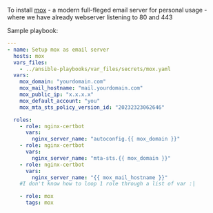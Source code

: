 To install [mox](https://github.com/mjl-/mox) - a modern full-fleged email server for personal usage - where we have already webserver listening to 80 and 443

Sample playbook:
```yaml
---
- name: Setup mox as email server
  hosts: mox
  vars_files: 
    - ../ansible-playbooks/var_files/secrets/mox.yaml
  vars:
    mox_domain: "yourdomain.com"
    mox_mail_hostname: "mail.yourdomain.com"
    mox_public_ip: "x.x.x.x"
    mox_default_account: "you"
    mox_mta_sts_policy_version_id: "20232323062646"

  roles: 
    - role: nginx-certbot 
      vars:
        nginx_server_name: "autoconfig.{{ mox_domain }}"
    - role: nginx-certbot 
      vars:
        nginx_server_name: "mta-sts.{{ mox_domain }}"
    - role: nginx-certbot 
      vars:
        nginx_server_name: "{{ mox_mail_hostname }}"
    #I don't know how to loop 1 role through a list of var :| 

    - role: mox
      tags: mox
```